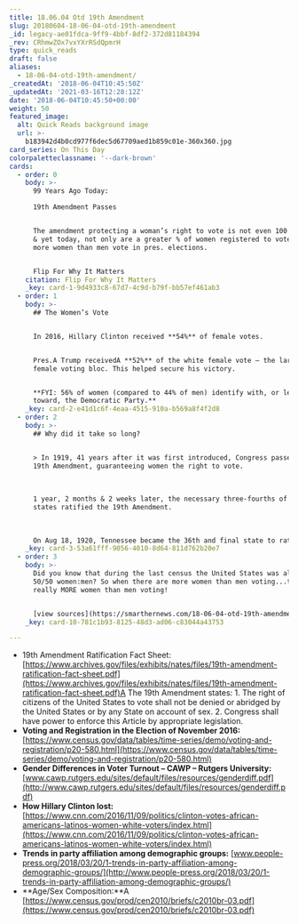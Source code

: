 ```yaml
---
title: 18.06.04 Otd 19th Amendment
slug: 20180604-18-06-04-otd-19th-amendment
_id: legacy-ae01fdca-9ff9-4bbf-8df2-372d81184394
_rev: CRhmwZOx7vxYXrRSdQpmrH
type: quick_reads
draft: false
aliases:
  - 18-06-04-otd-19th-amendment/
_createdAt: '2018-06-04T10:45:50Z'
_updatedAt: '2021-03-16T12:28:12Z'
date: '2018-06-04T10:45:50+00:00'
weight: 50
featured_image:
  alt: Quick Reads background image
  url: >-
    b183942d4b0cd977f6dec5d67709aed1b859c01e-360x360.jpg
card_series: On This Day
colorpaletteclassname: '--dark-brown'
cards:
  - order: 0
    body: >-
      99 Years Ago Today:  

      19th Amendment Passes


      The amendment protecting a woman’s right to vote is not even 100 years old
      & yet today, not only are a greater % of women registered to vote, but
      more women than men vote in pres. elections.


      Flip For Why It Matters
    citation: Flip For Why It Matters
    _key: card-1-9d4933c8-67d7-4c9d-b79f-bb57ef461ab3
  - order: 1
    body: >-
      ## The Women’s Vote


      In 2016, Hillary Clinton received **54%** of female votes.


      Pres.A Trump receivedA **52%** of the white female vote – the largest
      female voting bloc. This helped secure his victory.


      **FYI: 56% of women (compared to 44% of men) identify with, or lean
      toward, the Democratic Party.**
    _key: card-2-e41d1c6f-4eaa-4515-910a-b569a8f4f2d8
  - order: 2
    body: >-
      ## Why did it take so long?


      > In 1919, 41 years after it was first introduced, Congress passed the
      19th Amendment, guaranteeing women the right to vote.  
        
        
        
      1 year, 2 months & 2 weeks later, the necessary three-fourths of the
      states ratified the 19th Amendment.  
        
        
        
      On Aug 18, 1920, Tennessee became the 36th and final state to ratify.
    _key: card-3-53a61fff-9056-4010-8d64-811d762b20e7
  - order: 3
    body: >-
      Did you know that during the last census the United States was almost
      50/50 women:men? So when there are more women than men voting...there are
      really MORE women than men voting!


      [view sources](https://smarthernews.com/18-06-04-otd-19th-amendment/)
    _key: card-10-781c1b93-8125-48d3-ad06-c83044a43753

---
```

* 19th Amendment Ratification Fact Sheet: [https://www.archives.gov/files/exhibits/nates/files/19th-amendment-ratification-fact-sheet.pdf](https://www.archives.gov/files/exhibits/nates/files/19th-amendment-ratification-fact-sheet.pdf)A The 19th Amendment states: 1. The right of citizens of the United States to vote shall not be denied or abridged by the United States or by any State on account of sex. 2. Congress shall have power to enforce this Article by appropriate legislation.
* **Voting and Registration in the Election of November 2016:** [https://www.census.gov/data/tables/time-series/demo/voting-and-registration/p20-580.html](https://www.census.gov/data/tables/time-series/demo/voting-and-registration/p20-580.html)
* **Gender Differences in Voter Turnout – CAWP – Rutgers University:** [www.cawp.rutgers.edu/sites/default/files/resources/genderdiff.pdf](http://www.cawp.rutgers.edu/sites/default/files/resources/genderdiff.pdf)
* **How Hillary Clinton lost:** [https://www.cnn.com/2016/11/09/politics/clinton-votes-african-americans-latinos-women-white-voters/index.html](https://www.cnn.com/2016/11/09/politics/clinton-votes-african-americans-latinos-women-white-voters/index.html)
* **Trends in party affiliation among demographic groups:** [www.people-press.org/2018/03/20/1-trends-in-party-affiliation-among-demographic-groups/](http://www.people-press.org/2018/03/20/1-trends-in-party-affiliation-among-demographic-groups/)
* **Age/Sex Composition:**A [https://www.census.gov/prod/cen2010/briefs/c2010br-03.pdf](https://www.census.gov/prod/cen2010/briefs/c2010br-03.pdf)